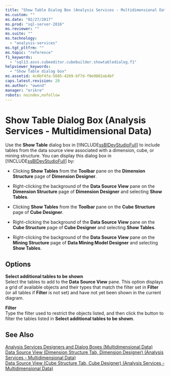 ```yaml
---
title: "Show Table Dialog Box (Analysis Services - Multidimensional Data) | Microsoft Docs"
ms.custom: ""
ms.date: "02/27/2017"
ms.prod: "sql-server-2016"
ms.reviewer: ""
ms.suite: ""
ms.technology: 
  - "analysis-services"
ms.tgt_pltfrm: ""
ms.topic: "reference"
f1_keywords: 
  - "sql13.asvs.cubeeditor.cubebuilder.showtabledialog.f1"
helpviewer_keywords: 
  - "Show Table dialog box"
ms.assetid: 4c0bf4fa-5685-4269-bf7d-f0e9802ab4bf
caps.latest.revision: 20
ms.author: "owend"
manager: "erikre"
robots: noindex,nofollow
---
```

# Show Table Dialog Box (Analysis Services - Multidimensional Data)
  Use the **Show Table** dialog box in [!INCLUDE[ssBIDevStudioFull](../a9notintoc/includes/ssbidevstudiofull-md.md)] to include tables from the data source view associated with a dimension, cube, or mining structure. You can display this dialog box in [!INCLUDE[ssBIDevStudioFull](../a9notintoc/includes/ssbidevstudiofull-md.md)] by:  
  
-   Clicking **Show Tables** from the **Toolbar** pane on the **Dimension Structure** page of **Dimension Designer**.  
  
-   Right-clicking the background of the **Data Source View** pane on the **Dimension Structure** page of **Dimension Designer** and selecting **Show Tables**.  
  
-   Clicking **Show Tables** from the **Toolbar** pane on the **Cube Structure** page of **Cube Designer**.  
  
-   Right-clicking the background of the **Data Source View** pane on the **Cube Structure** page of **Cube Designer** and selecting **Show Tables**.  
  
-   Right-clicking the background of the **Data Source View** pane on the **Mining Structure** page of **Data Mining Model Designer** and selecting **Show Tables**.  
  
## Options  
 **Select additional tables to be shown**  
 Select the tables to add to the **Data Source View** pane. This option displays a grid of available objects and their types that match the filter set in **Filter** (or all tables if **Filter** is not set) and have not yet been shown in the current diagram.  
  
 **Filter**  
 Type the filter used to restrict the objects listed, and then click the button to filter the tables listed in **Select additional tables to be shown**.  
  
## See Also  
 [Analysis Services Designers and Dialog Boxes &#40;Multidimensional Data&#41;](../a9retired/analysis-services-designers-and-dialog-boxes-multidimensional-data.md)   
 [Data Source View &#40;Dimension Structure Tab, Dimension Designer&#41; &#40;Analysis Services - Multidimensional Data&#41;](../a9retired/c4bd3c5e-8986-448f-b9db-3551f50f0696.md)   
 [Data Source View &#40;Cube Structure Tab, Cube Designer&#41; &#40;Analysis Services - Multidimensional Data&#41;](../a9retired/1e39c910-5c10-4624-be27-ca02a461b46b.md)  
  
  